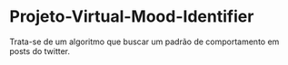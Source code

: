 # Projeto-Virtual-Mood-Identifier
Trata-se de um algoritmo que buscar um padrão de comportamento em posts do twitter.
